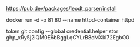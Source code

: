 https://pub.dev/packages/leodt_parser/install

docker run -d -p 81:80 --name httpd-container httpd

token
git config --global credential.helper stor
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

